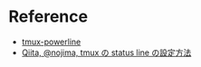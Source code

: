 # Reference
 - [tmux-powerline](https://github.com/erikw/tmux-powerline)
 - [Qiita, @nojima, tmux の status line の設定方法](https://qiita.com/nojima/items/9bc576c922da3604a72b)